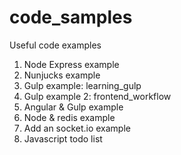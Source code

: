 # code_samples
Useful code examples

1. Node Express example
2. Nunjucks example
3. Gulp example: learning_gulp
4. Gulp example 2: frontend_workflow
5. Angular & Gulp example
6. Node & redis example
7. Add an socket.io example
8. Javascript todo list
